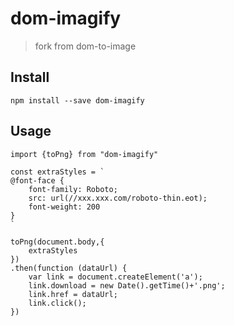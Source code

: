 # dom-imagify

> fork from dom-to-image

## Install

```
npm install --save dom-imagify

```

## Usage

```
import {toPng} from "dom-imagify"

const extraStyles = `
@font-face {
    font-family: Roboto;
    src: url(//xxx.xxx.com/roboto-thin.eot);
    font-weight: 200
}
`

toPng(document.body,{
    extraStyles
})
.then(function (dataUrl) {
    var link = document.createElement('a');
    link.download = new Date().getTime()+'.png';
    link.href = dataUrl;
    link.click();
})

```